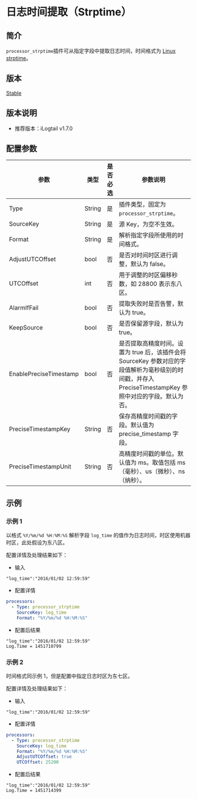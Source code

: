 # 日志时间提取（Strptime）

## 简介

`processor_strptime`插件可从指定字段中提取日志时间，时间格式为 [Linux strptime](http://man7.org/linux/man-pages/man3/strptime.3.html)。

## 版本

[Stable](../../stability-level.md)

## 版本说明

* 推荐版本：iLogtail v1.7.0

## 配置参数

| 参数                   | 类型   | 是否必选 | 参数说明                                                                                                                                                 |
| ---------------------- | ------ | -------- | -------------------------------------------------------------------------------------------------------------------------------------------------------- |
| Type                   | String | 是       | 插件类型，固定为`processor_strptime`。                                                                                                                   |
| SourceKey              | String | 是       | 源 Key，为空不生效。                                                                                                                                     |
| Format                 | String | 是       | 解析指定字段所使用的时间格式。                                                                                                                           |
| AdjustUTCOffset        | bool   | 否       | 是否对时间时区进行调整，默认为 false。                                                                                                                   |
| UTCOffset              | int    | 否       | 用于调整的时区偏移秒数，如 28800 表示东八区。                                                                                                            |
| AlarmIfFail            | bool   | 否       | 提取失败时是否告警，默认为 true。                                                                                                                        |
| KeepSource             | bool   | 否       | 是否保留源字段，默认为 true。                                                                                                                            |
| EnablePreciseTimestamp | bool   | 否       | 是否提取高精度时间。设置为 true 后，该插件会将 SourceKey 参数对应的字段值解析为毫秒级别的时间戳，并存入 PreciseTimestampKey 参照中对应的字段。默认为否。 |
| PreciseTimestampKey    | String | 否       | 保存高精度时间戳的字段。默认值为 precise_timestamp 字段。                                                                                                |
| PreciseTimestampUnit   | String | 否       | 高精度时间戳的单位。默认值为 ms。取值包括 ms（毫秒）、us（微秒）、ns（纳秒）。                                                                           |

## 示例

### 示例 1

以格式 `%Y/%m/%d %H:%M:%S` 解析字段 `log_time` 的值作为日志时间，时区使用机器时区，此处假设为东八区。

配置详情及处理结果如下：

* 输入

```text
"log_time":"2016/01/02 12:59:59"
```

* 配置详情

```yaml
processors:
  - Type: processor_strptime
    SourceKey: log_time
    Format: "%Y/%m/%d %H:%M:%S"
```

* 配置后结果

```text
"log_time":"2016/01/02 12:59:59"
Log.Time = 1451710799
```

### 示例 2

时间格式同示例 1，但是配置中指定日志时区为东七区。

配置详情及处理结果如下：

* 输入

```text
"log_time":"2016/01/02 12:59:59"
```

* 配置详情

```yaml
processors:
  - Type: processor_strptime
    SourceKey: log_time
    Format: "%Y/%m/%d %H:%M:%S"
    AdjustUTCOffset: true
    UTCOffset: 25200
```

* 配置后结果

```text
"log_time":"2016/01/02 12:59:59"
Log.Time = 1451714399
```

